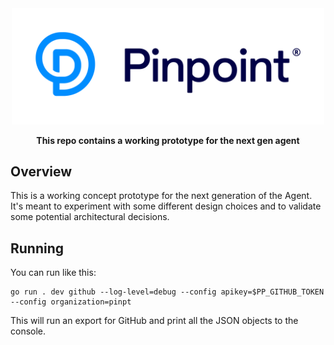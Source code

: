 <div align="center">
	<img width="500" src=".github/logo.svg" alt="pinpt-logo">
</div>

<p align="center" color="#6a737d">
	<strong>This repo contains a working prototype for the next gen agent</strong>
</p>


## Overview

This is a working concept prototype for the next generation of the Agent.  It's meant to experiment with some different design choices and to validate some potential architectural decisions.

## Running

You can run like this:

```
go run . dev github --log-level=debug --config apikey=$PP_GITHUB_TOKEN --config organization=pinpt
```

This will run an export for GitHub and print all the JSON objects to the console.
